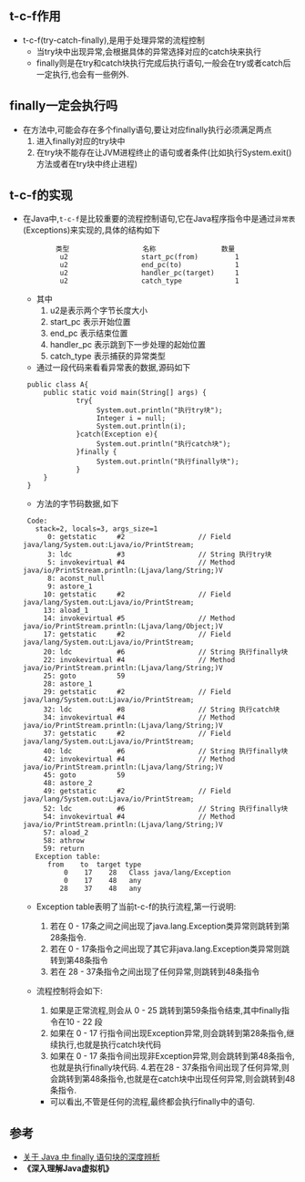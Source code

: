 ## t-c-f作用
* t-c-f(try-catch-finally),是用于处理异常的流程控制
  * 当try块中出现异常,会根据具体的异常选择对应的catch块来执行
  * finally则是在try和catch块执行完成后执行语句,一般会在try或者catch后一定执行,也会有一些例外.
## finally一定会执行吗
* 在方法中,可能会存在多个finally语句,要让对应finally执行必须满足两点
    1. 进入finally对应的try块中
    2. 在try块不能存在让JVM进程终止的语句或者条件(比如执行System.exit()方法或者在try块中终止进程)
## t-c-f的实现
* 在Java中,`t-c-f`是比较重要的流程控制语句,它在Java程序指令中是通过`异常表`(Exceptions)来实现的,具体的结构如下
   ```
           类型                  名称                数量 
            u2                  start_pc(from)         1
            u2                  end_pc(to)             1
            u2                  handler_pc(target)     1
            u2                  catch_type             1
   ```
    * 其中
      1. u2是表示两个字节长度大小
      2. start_pc 表示开始位置
      3. end_pc 表示结束位置
      4. handler_pc 表示跳到下一步处理的起始位置
      5. catch_type 表示捕获的异常类型
   * 通过一段代码来看看异常表的数据,源码如下
   ```
    public class A{
        public static void main(String[] args) {
                try{
                     System.out.println("执行try块");
                     Integer i = null;
                     System.out.println(i);
                }catch(Exception e){
                     System.out.println("执行catch块");
                }finally {
                     System.out.println("执行finally块");
                }
        }
    }
   ```
   * 方法的字节码数据,如下
   ```
    Code:
      stack=2, locals=3, args_size=1
         0: getstatic     #2                  // Field java/lang/System.out:Ljava/io/PrintStream;
         3: ldc           #3                  // String 执行try块
         5: invokevirtual #4                  // Method java/io/PrintStream.println:(Ljava/lang/String;)V
         8: aconst_null
         9: astore_1
        10: getstatic     #2                  // Field java/lang/System.out:Ljava/io/PrintStream;
        13: aload_1
        14: invokevirtual #5                  // Method java/io/PrintStream.println:(Ljava/lang/Object;)V
        17: getstatic     #2                  // Field java/lang/System.out:Ljava/io/PrintStream;
        20: ldc           #6                  // String 执行finally块
        22: invokevirtual #4                  // Method java/io/PrintStream.println:(Ljava/lang/String;)V
        25: goto          59
        28: astore_1
        29: getstatic     #2                  // Field java/lang/System.out:Ljava/io/PrintStream;
        32: ldc           #8                  // String 执行catch块
        34: invokevirtual #4                  // Method java/io/PrintStream.println:(Ljava/lang/String;)V
        37: getstatic     #2                  // Field java/lang/System.out:Ljava/io/PrintStream;
        40: ldc           #6                  // String 执行finally块
        42: invokevirtual #4                  // Method java/io/PrintStream.println:(Ljava/lang/String;)V
        45: goto          59
        48: astore_2
        49: getstatic     #2                  // Field java/lang/System.out:Ljava/io/PrintStream;
        52: ldc           #6                  // String 执行finally块
        54: invokevirtual #4                  // Method java/io/PrintStream.println:(Ljava/lang/String;)V
        57: aload_2
        58: athrow
        59: return
      Exception table:
         from    to  target type
             0    17    28   Class java/lang/Exception
             0    17    48   any
            28    37    48   any

   ```
    * Exception table表明了当前t-c-f的执行流程,第一行说明:
      1. 若在 0 - 17条之间之间出现了java.lang.Exception类异常则跳转到第28条指令.
      2. 若在 0 - 17条指令之间出现了其它非java.lang.Exception类异常则跳转到第48条指令
      3. 若在 28 - 37条指令之间出现了任何异常,则跳转到48条指令
   
    * 流程控制将会如下:
      1. 如果是正常流程,则会从 0 - 25 跳转到第59条指令结束,其中finally指令在10 - 22 段
      2. 如果在 0 - 17 行指令间出现Exception异常,则会跳转到第28条指令,继续执行,也就是执行catch块代码
      3. 如果在 0 - 17 条指令间出现非Exception异常,则会跳转到第48条指令,也就是执行finally块代码.
      4.若在28 - 37条指令间出现了任何异常,则会跳转到第48条指令,也就是在catch块中出现任何异常,则会跳转到48条指令.
	  * 可以看出,不管是任何的流程,最终都会执行finally中的语句.
## 参考
* [关于 Java 中 finally 语句块的深度辨析](http://www.ibm.com/developerworks/cn/java/j-lo-finally/index.html)
* **《深入理解Java虚拟机》**